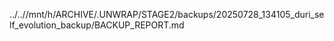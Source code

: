 ../..//mnt/h/ARCHIVE/.UNWRAP/STAGE2/backups/20250728_134105_duri_self_evolution_backup/BACKUP_REPORT.md